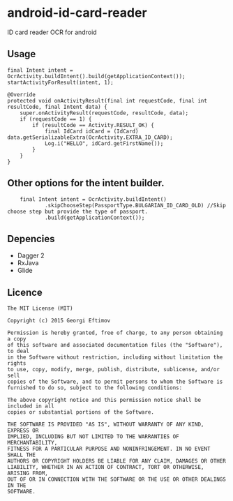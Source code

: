 # android-id-card-reader
ID card reader OCR for android

## Usage

    final Intent intent = OcrActivity.buildIntent().build(getApplicationContext());
    startActivityForResult(intent, 1);

    @Override
    protected void onActivityResult(final int requestCode, final int resultCode, final Intent data) {
        super.onActivityResult(requestCode, resultCode, data);
        if (requestCode == 1) {
            if (resultCode == Activity.RESULT_OK) {
                final IdCard idCard = (IdCard) data.getSerializableExtra(OcrActivity.EXTRA_ID_CARD);
                Log.i("HELLO", idCard.getFirstName());
            }
        }
    }

## Other options for the intent builder.

        final Intent intent = OcrActivity.buildIntent()
                .skipChooseStep(PassportType.BULGARIAN_ID_CARD_OLD) //Skip choose step but provide the type of passport.
                .build(getApplicationContext());

## Depencies

 * Dagger 2
 * RxJava
 * Glide

## Licence

    The MIT License (MIT)

    Copyright (c) 2015 Georgi Eftimov

    Permission is hereby granted, free of charge, to any person obtaining a copy
    of this software and associated documentation files (the "Software"), to deal
    in the Software without restriction, including without limitation the rights
    to use, copy, modify, merge, publish, distribute, sublicense, and/or sell
    copies of the Software, and to permit persons to whom the Software is
    furnished to do so, subject to the following conditions:

    The above copyright notice and this permission notice shall be included in all
    copies or substantial portions of the Software.

    THE SOFTWARE IS PROVIDED "AS IS", WITHOUT WARRANTY OF ANY KIND, EXPRESS OR
    IMPLIED, INCLUDING BUT NOT LIMITED TO THE WARRANTIES OF MERCHANTABILITY,
    FITNESS FOR A PARTICULAR PURPOSE AND NONINFRINGEMENT. IN NO EVENT SHALL THE
    AUTHORS OR COPYRIGHT HOLDERS BE LIABLE FOR ANY CLAIM, DAMAGES OR OTHER
    LIABILITY, WHETHER IN AN ACTION OF CONTRACT, TORT OR OTHERWISE, ARISING FROM,
    OUT OF OR IN CONNECTION WITH THE SOFTWARE OR THE USE OR OTHER DEALINGS IN THE
    SOFTWARE.